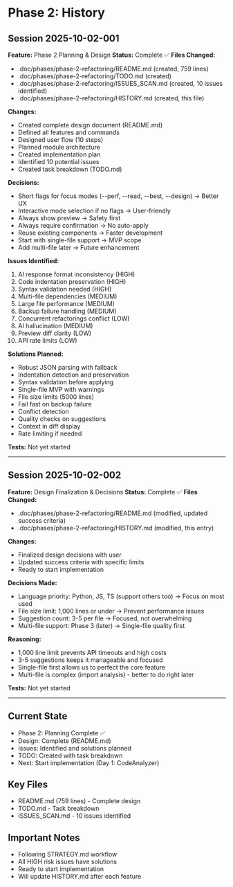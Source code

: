 # Phase 2: History

## Session 2025-10-02-001

**Feature:** Phase 2 Planning & Design
**Status:** Complete ✅
**Files Changed:**
- .doc/phases/phase-2-refactoring/README.md (created, 759 lines)
- .doc/phases/phase-2-refactoring/TODO.md (created)
- .doc/phases/phase-2-refactoring/ISSUES_SCAN.md (created, 10 issues identified)
- .doc/phases/phase-2-refactoring/HISTORY.md (created, this file)

**Changes:**
- Created complete design document (README.md)
- Defined all features and commands
- Designed user flow (10 steps)
- Planned module architecture
- Created implementation plan
- Identified 10 potential issues
- Created task breakdown (TODO.md)

**Decisions:**
- Short flags for focus modes (--perf, --read, --best, --design) → Better UX
- Interactive mode selection if no flags → User-friendly
- Always show preview → Safety first
- Always require confirmation → No auto-apply
- Reuse existing components → Faster development
- Start with single-file support → MVP scope
- Add multi-file later → Future enhancement

**Issues Identified:**
1. AI response format inconsistency (HIGH)
2. Code indentation preservation (HIGH)
3. Syntax validation needed (HIGH)
4. Multi-file dependencies (MEDIUM)
5. Large file performance (MEDIUM)
6. Backup failure handling (MEDIUM)
7. Concurrent refactorings conflict (LOW)
8. AI hallucination (MEDIUM)
9. Preview diff clarity (LOW)
10. API rate limits (LOW)

**Solutions Planned:**
- Robust JSON parsing with fallback
- Indentation detection and preservation
- Syntax validation before applying
- Single-file MVP with warnings
- File size limits (5000 lines)
- Fail fast on backup failure
- Conflict detection
- Quality checks on suggestions
- Context in diff display
- Rate limiting if needed

**Tests:** Not yet started

---

## Session 2025-10-02-002

**Feature:** Design Finalization & Decisions
**Status:** Complete ✅
**Files Changed:**
- .doc/phases/phase-2-refactoring/README.md (modified, updated success criteria)
- .doc/phases/phase-2-refactoring/HISTORY.md (modified, this entry)

**Changes:**
- Finalized design decisions with user
- Updated success criteria with specific limits
- Ready to start implementation

**Decisions Made:**
- Language priority: Python, JS, TS (support others too) → Focus on most used
- File size limit: 1,000 lines or under → Prevent performance issues
- Suggestion count: 3-5 per file → Focused, not overwhelming
- Multi-file support: Phase 3 (later) → Single-file quality first

**Reasoning:**
- 1,000 line limit prevents API timeouts and high costs
- 3-5 suggestions keeps it manageable and focused
- Single-file first allows us to perfect the core feature
- Multi-file is complex (import analysis) - better to do right later

**Tests:** Not yet started

---

## Current State
- Phase 2: Planning Complete ✅
- Design: Complete (README.md)
- Issues: Identified and solutions planned
- TODO: Created with task breakdown
- Next: Start implementation (Day 1: CodeAnalyzer)

## Key Files
- README.md (759 lines) - Complete design
- TODO.md - Task breakdown
- ISSUES_SCAN.md - 10 issues identified

## Important Notes
- Following STRATEGY.md workflow
- All HIGH risk issues have solutions
- Ready to start implementation
- Will update HISTORY.md after each feature
